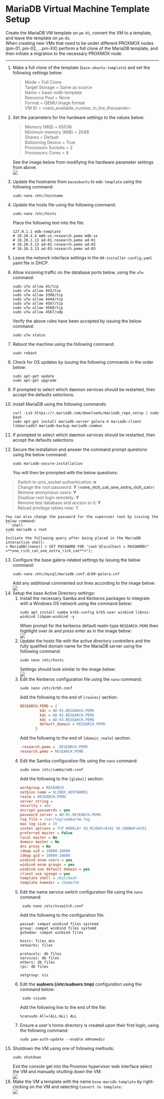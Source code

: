 # MariaDB Virtual Machine Template Setup
Create the MariaDB VM template on `pm-01`, convert the VM to a template, and leave the template on `pm-01`.  
When creating new VMs that need to be under different PROXMOX nodes (pm-01, pm-02, ...pm-XX) perform a full clone 
of the MariaDB template, and then initiate a migration to the necessary PROXMOX node.
___
1. Make a full clone of the template (`base-ubuntu-template`) and set the following settings below:
   > Mode = Full Clone  
   > Target Storage = Same as source  
   > Name = base-mdb-template  
   > Resource Pool = None  
   > Format = QEMU image format  
   > VM ID = <next_available_number_in_the_thousands>  

2. Set the parameters for the hardware settings to the values below:
   > Memory (MiB) = 65536  
   > Minimum memory (MiB) = 2048  
   > Shares = Default  
   > Ballooning Device = True  
   > Processors Sockets = 2  
   > Processors Cores = 8  

   See the image below from modifying the hardware parameter settings from above.  
   ![](img/mariadb_template_hardware_settings.png)  
3. Update the hostname from `baseubuntu` to `mdb-template` using the following command:
   ```shell
   sudo nano /etc/hostname
   ```
4. Update the hosts file using the following command:
    ```shell
    sudo nano /etc/hosts
    ```
   Place the following text into the file:  
    ```text
    127.0.1.1 mdb-template
   # 10.20.X.X mdb-xx.research.pemo mdb-xx
   # 10.20.1.13 ad-01.research.pemo ad-01
   # 10.20.5.13 ad-02.research.pemo ad-02 
   # 10.20.3.13 ad-03.research.pemo ad-03
    ```
5. Leave the network interface settings in the `00-installer-config.yaml` yaml file in DHCP.
6. Allow incoming traffic on the database ports below, using the `ufw` command:  
    ```shell
    sudo ufw allow 43/tcp
    sudo ufw allow 443/tcp
    sudo ufw allow 3306/tcp
    sudo ufw allow 4444/tcp
    sudo ufw allow 4567/tcp
    sudo ufw allow 4568/tcp
    sudo ufw allow 4567/udp
    ```
   Verify the above rules have been accepted by issuing the below command:  
   ```shell
   sudo ufw status
   ```
7. Reboot the machine using the following command:
   ```shell
   sudo reboot
   ```
8. Check for OS updates by issuing the following commands in the order below:
   ```shell
   sudo apt-get update
   sudo apt-get upgrade
   ```
9. If prompted to select which daemon services should be restarted, then accept the defaults selections.
10. Install MariaDB using the following commands:
    ```shell
    curl -LsS https://r.mariadb.com/downloads/mariadb_repo_setup | sudo bash
    sudo apt-get install mariadb-server galera-4 mariadb-client libmariadb3 mariadb-backup mariadb-common
    ```
11. If prompted to select which daemon services should be restarted, then accept the defaults selections.
12. Secure the installation and answer the command prompt questions using the below command:  
    ```shell
    sudo mariadb-secure-installation
    ```  
    You will then be prompted with the below questions:  
   > Switch to unix_socket authentication: **n**  
   > Change the root password: **Y** (**<one_rich_cat_one_extra_rich_cat>**)   
   > Remove anonymous users: **Y**  
   > Disallow root login remotely: **Y**    
   > Remove test database and access to it: **Y**   
   > Reload privilege tables now: Y  

    You can also change the password for the superuser root by issuing the below command:
    ```shell
    sudo mariadb u root
    ```
    Initiate the following query after being placed in the MariaDB interactive shell:  
    > MariaDB[(none)] > SET PASSWORD FOR 'root'@localhost = PASSWORD("<**one_rich_cat_one_extra_rich_cat**>");  
13. Configure the base galera-related settings by issuing the below command:  
    ```shell
    sudo nano /etc/mysql/mariadb.conf.d/60-galera.cnf
    ```
    Add any additional commented out lines according to the image below:  
    ![](img/galera_config_base_settings.png)      
14. Setup the base Active Directory settings:
    1. Install the necessary Samba and Kerberos packages to integrate with a Windows OS network using the command below:  
       ```shell
       sudo apt install samba krb5-config krb5-user winbind libnss-winbind libpam-winbind -y 
       ```
       When prompt for the kerberos default realm type `RESEARCH.PEMO` then highlight over `Ok` and press enter as in the image below:  
       ![](img/default_kerberos_realm.png)  
    2. Update the hosts file with the active directory controllers and the fully qualified domain name for the MariaDB server using the following command:
       ```shell
       sudo nano /etc/hosts
       ```
       Settings should look similar to the image below:  
       ![](img/base_ad_hosts_file.png)   
    3. Edit the Kerberos configuration file using the `nano` command: 
        ```shell
        sudo nano /etc/krb5.conf
        ```
       Add the following to the end of `[realms]` section:  
       ```ini
       RESEARCH.PEMO = {
                kdc = AD-01.RESEARCH.PEMO
                kdc = AD-02.RESEARCH.PEMO
                kdc = AD-03.RESEARCH.PEMO
                default_domain = RESEARCH.PEMO
              }
       ```
       Add the following to the end of `[domain_realm]` section:  
       ```ini
       .research.pemo = .RESEARCH.PEMO
       research.pemo = RESEARCH.PEMO
       ```
    4. Edit the Samba configuration file using the `nano` command:
        ```shell
        sudo nano /etc/samba/smb.conf
        ```
       Add the following to the `[global]` section: 
       ```ini
       workgroup = RESEARCH
       netbios name = $LINUX_HOSTNAME$
       realm = RESEARCH.PEMO
       server string = 
       security = ads
       encrypt passwords = yes
       password server = AD-01.RESEARCH.PEMO
       log file = /var/log/samba/%m.log
       max log size = 50
       socket options = TCP_NODELAY SO_RCVBUF=8192 SO_SNDBUF=8192
       preferred master = False
       local master = No
       domain master = No
       dns proxy = No
       idmap uid = 10000-20000
       idmap gid = 10000-20000
       winbind enum users = yes
       winbind enum groups = yes
       winbind use default domain = yes
       client use spnego = yes
       template shell = /bin/bash
       template homedir = /home/%U
       ```
    5. Edit the name service switch configuration file using the `nano` command:
       ```shell
        sudo nano /etc/nsswitch.conf
       ```
       Add the following to the configuration file: 
       ```text
       passwd: compat winbind files systemd
       group: compat winbind files systemd
       gshadow: compat winbind files
       
       hosts: files dns
       networks: files
       
       protocols: db files
       services: db files
       ethers: db files
       rpc: db files
       
       netgroup: nis
       ```
    6. Edit the **sudoers (/etc/sudoers.tmp)** configuration using the command below:  
       ```shell
        sudo visudo
       ```
       Add the following line to the end of the file:
       ```text
       %cansudo All=(ALL:ALL) ALL
       ```
    7. Ensure a user's home directory is created upon their first login, using the following command:
       ```shell
       sudo pam-auth-update --enable mkhomedir
       ```
15. Shutdown the VM using one of following methods:
    ```shell
    sudo shutdown
    ```
    Exit the console get into the Proxmox hypervisor web interface select the VM and manually shutting down the VM:  
    ![](img/vm_manual_shutdown.png)  
16. Make the VM a template with the name `base-maridb-template` by right-clicking on the VM and selecting `Convert to template`:  
    ![](img/creating_vm_template.png)